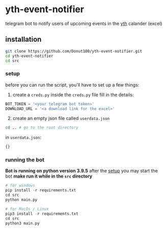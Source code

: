 # yth-event-notifier
telegram bot to notify users of upcoming events in the [yth](https://yth.rgl.org.il/) calander (excel)

## installation
```bash
git clone https://github.com/Donut100/yth-event-notifier.git
cd yth-event-notifier
cd src
```

### setup
before you can run the script, you'll have to set up a few things:
1. create a `creds.py`
inside the `creds.py` file fill in the details:
```py
BOT_TOKEN = '<your telegram bot token>'
DOWNLOAD_URL = '<a download link for the excel>'
```
2. create an empty json file called `userdata.json`
```bash
cd .. # go to the root directory
```
in `userdata.json`:
```json
{}
```

### running the bot
**Bot is running on python version 3.9.5**
after the [setup](#setup) you may start the bot **make run it while in the `src` directory**
```py
# for windows
pip install -r requirements.txt
cd src
python main.py

# for MacOs / Linux
pip3 install -r requirements.txt
cd src
python3 main.py
```
